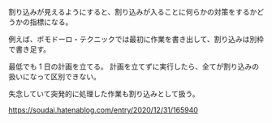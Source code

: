 割り込みが見えるようにすると、割り込みが入ることに何らかの対策をするかどうかの指標になる。

例えば、ポモドーロ・テクニックでは最初に作業を書き出して、割り込みは別枠で書き足す。

最低でも 1 日の計画を立てる。
計画を立てずに実行したら、全てが割り込みの扱いになって区別できない。

失念していて突発的に処理した作業も割り込みとして扱う。

https://soudai.hatenablog.com/entry/2020/12/31/165940
